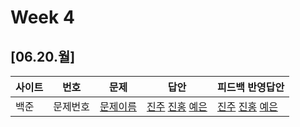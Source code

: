 # Week 4
## [06.20.월]

| 사이트 | 번호  | 문제                                              | 답안                                          | 피드백 반영답안                       |
| ------ | ----- | ------------------------------------------------- | --------------------------------------------- | -------------------------------------- |
| 백준   | 문제번호 | [문제이름](문제링크) | [진주](답안링크) [진홍](답안링크) [예은](답안링크) | [진주](답안링크) [진홍](답안링크) [예은](답안링크) |

